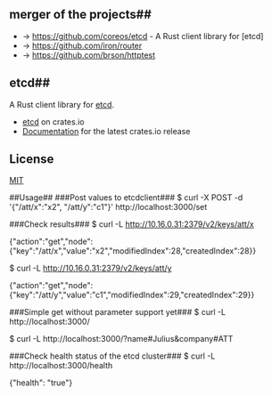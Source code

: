 ## merger of the projects##
* -> https://github.com/coreos/etcd - A Rust client library for [etcd]
* -> https://github.com/iron/router
* -> https://github.com/brson/httptest


## etcd##

A Rust client library for [etcd](https://github.com/coreos/etcd).

* [etcd](https://crates.io/crates/etcd) on crates.io
* [Documentation](http://jimmycuadra.github.io/rust-etcd/) for the latest crates.io release

## License ##

[MIT](http://opensource.org/licenses/MIT)

##Usage##
###Post values to etcdclient###
$ curl -X POST -d '{"/att/x":"x2", "/att/y":"c1"}' http://localhost:3000/set

###Check results###
$ curl -L http://10.16.0.31:2379/v2/keys/att/x

{"action":"get","node":{"key":"/att/x","value":"x2","modifiedIndex":28,"createdIndex":28}}

$ curl -L http://10.16.0.31:2379/v2/keys/att/y

{"action":"get","node":{"key":"/att/y","value":"c1","modifiedIndex":29,"createdIndex":29}}

###Simple get without parameter support yet###
$ curl -L http://localhost:3000/

$ curl -L http://localhost:3000/?name#Julius&company#ATT

###Check health status of the etcd cluster###
$ curl -L http://localhost:3000/health

{"health": "true"}
